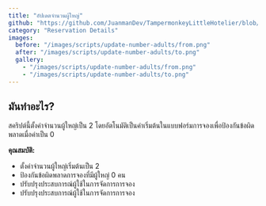 ```yaml
---
title: "อัปเดตจำนวนผู้ใหญ่"
github: "https://github.com/JuanmanDev/TampermonkeyLittleHotelier/blob/main/frontdesk/reservationDetails/updateNumberAdults.user.js"
category: "Reservation Details"
images:
  before: "/images/scripts/update-number-adults/from.png"
  after: "/images/scripts/update-number-adults/to.png"
  gallery:
    - "/images/scripts/update-number-adults/from.png"
    - "/images/scripts/update-number-adults/to.png"
---
```


## มันทำอะไร?

สคริปต์นี้ตั้งค่าจำนวนผู้ใหญ่เป็น 2 โดยอัตโนมัติเป็นค่าเริ่มต้นในแบบฟอร์มการจองเพื่อป้องกันข้อผิดพลาดเมื่อค่าเป็น 0

**คุณสมบัติ:**
- ตั้งค่าจำนวนผู้ใหญ่เริ่มต้นเป็น 2
- ป้องกันข้อผิดพลาดการจองที่มีผู้ใหญ่ 0 คน
- ปรับปรุงประสบการณ์ผู้ใช้ในการจัดการการจอง
- ปรับปรุงประสบการณ์ผู้ใช้ในการจัดการการจอง
